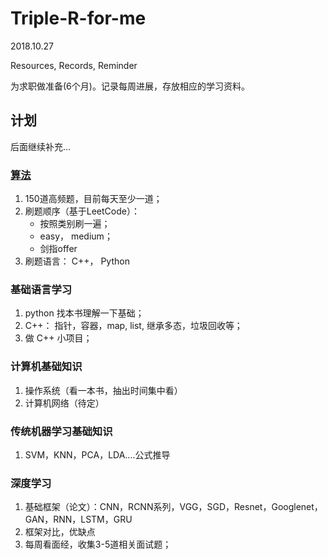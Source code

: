 # Triple-R-for-me

2018.10.27 
 
Resources, Records, Reminder

为求职做准备(6个月)。记录每周进展，存放相应的学习资料。


## 计划

后面继续补充...

### [算法](https://github.com/SuyuanLiu/Leetcode)
1. 150道高频题，目前每天至少一道；
2. 刷题顺序（基于LeetCode）：
   - 按照类别刷一遍；
   - easy， medium；
   - 剑指offer
3. 刷题语言：
   C++， Python


### 基础语言学习
1. python 找本书理解一下基础；
2. C++： 指针，容器，map, list, 继承多态，垃圾回收等；
3. 做 C++ 小项目；


### 计算机基础知识
1. 操作系统（看一本书，抽出时间集中看）
2. 计算机网络（待定）


### 传统机器学习基础知识
1. SVM，KNN，PCA，LDA....公式推导


### 深度学习
1. 基础框架（论文）：CNN，RCNN系列，VGG，SGD，Resnet，Googlenet，GAN，RNN，LSTM，GRU
2. 框架对比，优缺点
3. 每周看面经，收集3-5道相关面试题；



